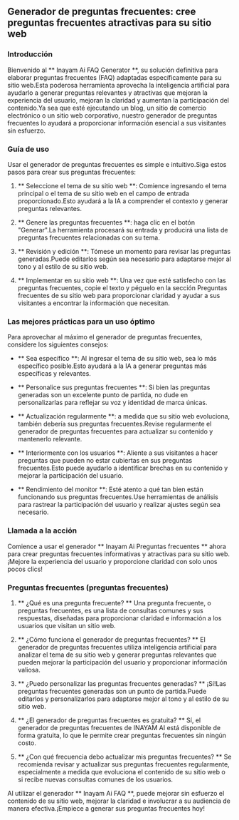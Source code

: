 ## Generador de preguntas frecuentes: cree preguntas frecuentes atractivas para su sitio web

### Introducción
Bienvenido al ** Inayam Ai FAQ Generator **, su solución definitiva para elaborar preguntas frecuentes (FAQ) adaptadas específicamente para su sitio web.Esta poderosa herramienta aprovecha la inteligencia artificial para ayudarlo a generar preguntas relevantes y atractivas que mejoran la experiencia del usuario, mejoran la claridad y aumentan la participación del contenido.Ya sea que esté ejecutando un blog, un sitio de comercio electrónico o un sitio web corporativo, nuestro generador de preguntas frecuentes lo ayudará a proporcionar información esencial a sus visitantes sin esfuerzo.

### Guía de uso
Usar el generador de preguntas frecuentes es simple e intuitivo.Siga estos pasos para crear sus preguntas frecuentes:

1. ** Seleccione el tema de su sitio web **: Comience ingresando el tema principal o el tema de su sitio web en el campo de entrada proporcionado.Esto ayudará a la IA a comprender el contexto y generar preguntas relevantes.

2. ** Genere las preguntas frecuentes **: haga clic en el botón "Generar".La herramienta procesará su entrada y producirá una lista de preguntas frecuentes relacionadas con su tema.

3. ** Revisión y edición **: Tómese un momento para revisar las preguntas generadas.Puede editarlos según sea necesario para adaptarse mejor al tono y al estilo de su sitio web.

4. ** Implementar en su sitio web **: Una vez que esté satisfecho con las preguntas frecuentes, copie el texto y péguelo en la sección Preguntas frecuentes de su sitio web para proporcionar claridad y ayudar a sus visitantes a encontrar la información que necesitan.

### Las mejores prácticas para un uso óptimo
Para aprovechar al máximo el generador de preguntas frecuentes, considere los siguientes consejos:

- ** Sea específico **: Al ingresar el tema de su sitio web, sea lo más específico posible.Esto ayudará a la IA a generar preguntas más específicas y relevantes.

- ** Personalice sus preguntas frecuentes **: Si bien las preguntas generadas son un excelente punto de partida, no dude en personalizarlas para reflejar su voz y identidad de marca únicas.

- ** Actualización regularmente **: a medida que su sitio web evoluciona, también debería sus preguntas frecuentes.Revise regularmente el generador de preguntas frecuentes para actualizar su contenido y mantenerlo relevante.

- ** Interiormente con los usuarios **: Aliente a sus visitantes a hacer preguntas que pueden no estar cubiertas en sus preguntas frecuentes.Esto puede ayudarlo a identificar brechas en su contenido y mejorar la participación del usuario.

- ** Rendimiento del monitor **: Esté atento a qué tan bien están funcionando sus preguntas frecuentes.Use herramientas de análisis para rastrear la participación del usuario y realizar ajustes según sea necesario.

### Llamada a la acción
Comience a usar el generador ** Inayam Ai Preguntas frecuentes ** ahora para crear preguntas frecuentes informativas y atractivas para su sitio web.¡Mejore la experiencia del usuario y proporcione claridad con solo unos pocos clics!

### Preguntas frecuentes (preguntas frecuentes)

1. ** ¿Qué es una pregunta frecuente? **
Una pregunta frecuente, o preguntas frecuentes, es una lista de consultas comunes y sus respuestas, diseñadas para proporcionar claridad e información a los usuarios que visitan un sitio web.

2. ** ¿Cómo funciona el generador de preguntas frecuentes? **
El generador de preguntas frecuentes utiliza inteligencia artificial para analizar el tema de su sitio web y generar preguntas relevantes que pueden mejorar la participación del usuario y proporcionar información valiosa.

3. ** ¿Puedo personalizar las preguntas frecuentes generadas? **
¡Sí!Las preguntas frecuentes generadas son un punto de partida.Puede editarlos y personalizarlos para adaptarse mejor al tono y al estilo de su sitio web.

4. ** ¿El generador de preguntas frecuentes es gratuita? **
Sí, el generador de preguntas frecuentes de INAYAM AI está disponible de forma gratuita, lo que le permite crear preguntas frecuentes sin ningún costo.

5. ** ¿Con qué frecuencia debo actualizar mis preguntas frecuentes? **
Se recomienda revisar y actualizar sus preguntas frecuentes regularmente, especialmente a medida que evoluciona el contenido de su sitio web o si recibe nuevas consultas comunes de los usuarios.

Al utilizar el generador ** Inayam Ai FAQ **, puede mejorar sin esfuerzo el contenido de su sitio web, mejorar la claridad e involucrar a su audiencia de manera efectiva.¡Empiece a generar sus preguntas frecuentes hoy!